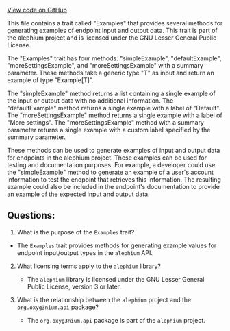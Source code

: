 [View code on GitHub](https://github.com/alephium/alephium/api/src/main/scala/org/alephium/api/Examples.scala)

This file contains a trait called "Examples" that provides several methods for generating examples of endpoint input and output data. This trait is part of the alephium project and is licensed under the GNU Lesser General Public License.

The "Examples" trait has four methods: "simpleExample", "defaultExample", "moreSettingsExample", and "moreSettingsExample" with a summary parameter. These methods take a generic type "T" as input and return an example of type "Example[T]". 

The "simpleExample" method returns a list containing a single example of the input or output data with no additional information. The "defaultExample" method returns a single example with a label of "Default". The "moreSettingsExample" method returns a single example with a label of "More settings". The "moreSettingsExample" method with a summary parameter returns a single example with a custom label specified by the summary parameter.

These methods can be used to generate examples of input and output data for endpoints in the alephium project. These examples can be used for testing and documentation purposes. For example, a developer could use the "simpleExample" method to generate an example of a user's account information to test the endpoint that retrieves this information. The resulting example could also be included in the endpoint's documentation to provide an example of the expected input and output data.
## Questions: 
 1. What is the purpose of the `Examples` trait?
   - The `Examples` trait provides methods for generating example values for endpoint input/output types in the `alephium` API.
   
2. What licensing terms apply to the `alephium` library?
   - The `alephium` library is licensed under the GNU Lesser General Public License, version 3 or later.
   
3. What is the relationship between the `alephium` project and the `org.oxyg3nium.api` package?
   - The `org.oxyg3nium.api` package is part of the `alephium` project.